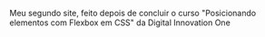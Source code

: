 Meu segundo site, feito depois de concluir o curso "Posicionando elementos com Flexbox em CSS" da Digital Innovation One